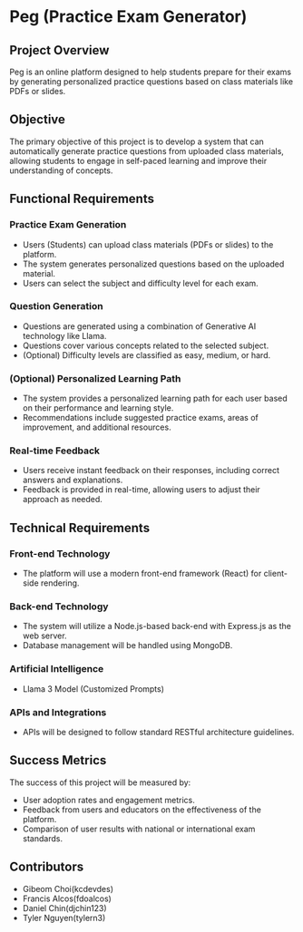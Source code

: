 # Peg (Practice Exam Generator)

**Project Overview**
-------------------

Peg is an online platform designed to help students prepare for their
exams by generating personalized practice questions based on class materials
like PDFs or slides.

**Objective**
------------

The primary objective of this project is to develop a system that can
automatically generate practice questions from uploaded class materials,
allowing students to engage in self-paced learning and improve their
understanding of concepts.

**Functional Requirements**
-------------------------

### Practice Exam Generation

* Users (Students) can upload class materials (PDFs or slides) to the
  platform.
* The system generates personalized questions based on the uploaded material.
* Users can select the subject and difficulty level for each exam.

### Question Generation

* Questions are generated using a combination of Generative AI technology like Llama.
* Questions cover various concepts related to the selected subject.
* (Optional) Difficulty levels are classified as easy, medium, or hard.

### (Optional) Personalized Learning Path

* The system provides a personalized learning path for each user based on their
  performance and learning style.
* Recommendations include suggested practice exams, areas of improvement, and
  additional resources.

### Real-time Feedback

* Users receive instant feedback on their responses, including correct answers
  and explanations.
* Feedback is provided in real-time, allowing users to adjust their approach as
  needed.

**Technical Requirements**
-------------------------

### Front-end Technology

* The platform will use a modern front-end framework (React) for
  client-side rendering.

### Back-end Technology

* The system will utilize a Node.js-based back-end with Express.js as the web
  server.
* Database management will be handled using MongoDB.

### Artificial Intelligence
* Llama 3 Model (Customized Prompts)

### APIs and Integrations

* APIs will be designed to follow standard RESTful architecture guidelines.

**Success Metrics**
-------------------

The success of this project will be measured by:

* User adoption rates and engagement metrics.
* Feedback from users and educators on the effectiveness of the platform.
* Comparison of user results with national or international exam standards.

**Contributors**
-------------------------
- Gibeom Choi(kcdevdes)
- Francis Alcos(fdoalcos)
- Daniel Chin(djchin123)
- Tyler Nguyen(tylern3)

